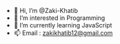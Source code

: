 - 👋 Hi, I’m @Zaki-Khatib
- 👀 I’m interested in Programming
- 🌱 I’m currently learning JavaScript
- 📫 Email : zakikhatib12@gmail.com


<!---
Zaki-Khatib/Zaki-Khatib is a ✨ special ✨ repository because its `README.md` (this file) appears on your GitHub profile.
You can click the Preview link to take a look at your changes.
--->
